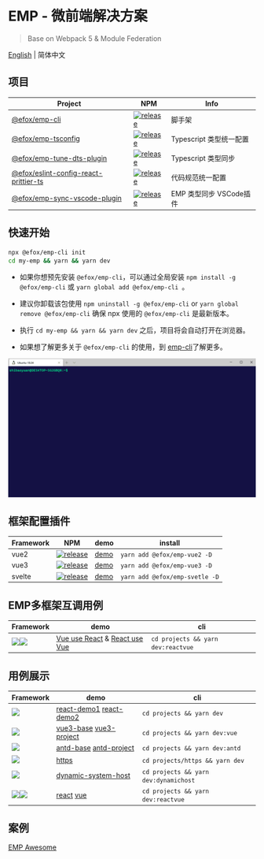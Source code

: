 # EMP - 微前端解决方案
> Base on Webpack 5 & Module Federation

[English](./README.md) | 简体中文

## 项目
|Project|NPM|Info|
|---|---|---|
|[@efox/emp-cli](packages/emp-cli)|[![release](https://img.shields.io/npm/v/@efox/emp-cli.svg)](https://www.npmjs.com/package/@efox/emp-cli)|脚手架|
|[@efox/emp-tsconfig](packages/emp-tsconfig)|[![release](https://img.shields.io/npm/v/@efox/emp-tsconfig.svg)](https://www.npmjs.com/package/@efox/emp-tsconfig)|Typescript 类型统一配置|
|[@efox/emp-tune-dts-plugin](packages/emp-tune-dts-plugin)|[![release](https://img.shields.io/npm/v/@efox/emp-tune-dts-plugin.svg)](https://www.npmjs.com/package/@efox/emp-tune-dts-plugin)|Typescript 类型同步|
|[@efox/eslint-config-react-prittier-ts](packages/eslint-config-react-prittier-ts)|[![release](https://img.shields.io/npm/v/@efox/eslint-config-react-prittier-ts.svg)](https://www.npmjs.com/package/@efox/eslint-config-react-prittier-ts)|代码规范统一配置|
|[@efox/emp-sync-vscode-plugin](https://github.com/efoxTeam/emp-sync-vscode-plugin)|[![release](https://img.shields.io/badge/emp--sync--base-v0.1.5-green.svg)](https://marketplace.visualstudio.com/items?itemName=Benny.emp-sync-base)|EMP 类型同步 VSCode插件|

## 快速开始
```sh
npx @efox/emp-cli init
cd my-emp && yarn && yarn dev
```

+ 如果你想预先安装 `@efox/emp-cli`，可以通过全局安装 `npm install -g @efox/emp-cli` 或 `yarn global add @efox/emp-cli `。
+ 建议你卸载该包使用 `npm uninstall -g @efox/emp-cli` or `yarn global remove @efox/emp-cli` 确保 npx 使用的 `@efox/emp-cli` 是最新版本。

+ 执行 `cd my-emp && yarn && yarn dev` 之后，项目将会自动打开在浏览器。

+ 如果想了解更多关于 `@efox/emp-cli` 的使用，到 [emp-cli](https://github.com/efoxTeam/emp/tree/main/packages/emp-cli)了解更多。

<img src='assets/init.gif' width='600' alt="npx @efox/emp-cli init"/>

## 框架配置插件
|Framework|NPM|demo|install|
|---|---|---|---|
|vue2|[![release](https://img.shields.io/npm/v/@efox/emp-vue2.svg)](https://www.npmjs.com/package/@efox/emp-vue2)|[demo](packages/emp-frameworks/vue2)|`yarn add @efox/emp-vue2 -D`|
|vue3|[![release](https://img.shields.io/npm/v/@efox/emp-vue3.svg)](https://www.npmjs.com/package/@efox/emp-vue3)|[demo](packages/emp-frameworks/vue3)|`yarn add @efox/emp-vue3 -D`|
|svelte|[![release](https://img.shields.io/npm/v/@efox/emp-svetle.svg)](https://www.npmjs.com/package/@efox/emp-svetle)|[demo](packages/emp-frameworks/svetle)|`yarn add @efox/emp-svetle -D`|


## EMP多框架互调用例
|Framework|demo|cli|
|---|---|---|
|<img src='assets/react.png' width='38'/><img src='assets/vue.png' width='38'/>|[Vue use React](projects/reactVue-vue) & [React use Vue](projects/reactVue-react)|`cd projects && yarn dev:reactvue`|

## 用例展示
|Framework|demo|cli|
|---|---|---|
|<img src='assets/react.png' width='38'/>|[react-demo1](projects/demo1) [react-demo2](projects/demo2)|`cd projects && yarn dev`|
|<img src='assets/vue.png' width='38'/>|[vue3-base](projects/vue3-base) [vue3-project](projects/vue3-project)|`cd projects && yarn dev:vue`|
|<img src='assets/antd.jpeg' width='38'/>|[antd-base](projects/antd-base) [antd-project](projects/antd-project1)|`cd projects && yarn dev:antd`|
|<img src='assets/https.png' width='38'/>|[https](projects/https)|`cd projects/https && yarn dev`|
|<img src='assets/dynamic.png' height='38'/>|[dynamic-system-host](projects/dynamic-system-host)|`cd projects && yarn dev:dynamichost`|
|<img src='assets/react.png' width='38'/><img src='assets/vue.png' width='38'/>|[react](projects/reactVue-react) [vue](projects/reactVue-vue)|`cd projects && yarn dev:reactvue`|

## 案例 
[EMP Awesome](https://github.com/efoxTeam/emp-Awesome)


